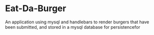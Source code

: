 # Eat-Da-Burger
An application using mysql and handlebars to render burgers that have been submitted, and stored in a mysql database for persistencefor 

